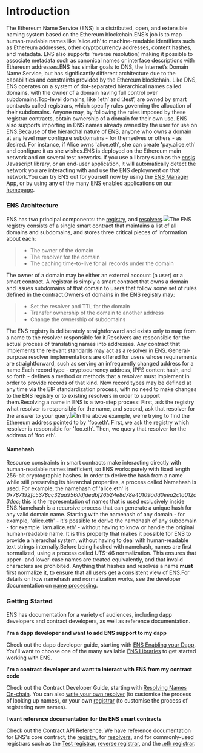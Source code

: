 # Introduction

The Ethereum Name Service (ENS) is a distributed, open, and extensible naming system based on the Ethereum blockchain.ENS’s job is to map human-readable names like ‘alice.eth’ to machine-readable identifiers such as Ethereum addresses, other cryptocurrency addresses, content hashes, and metadata. ENS also supports ‘reverse resolution’, making it possible to associate metadata such as canonical names or interface descriptions with Ethereum addresses.ENS has similar goals to DNS, the Internet’s Domain Name Service, but has significantly different architecture due to the capabilities and constraints provided by the Ethereum blockchain. Like DNS, ENS operates on a system of dot-separated hierarchical names called domains, with the owner of a domain having full control over subdomains.Top-level domains, like ‘.eth’ and ‘.test’, are owned by smart contracts called registrars, which specify rules governing the allocation of their subdomains. Anyone may, by following the rules imposed by these registrar contracts, obtain ownership of a domain for their own use. ENS also supports importing in DNS names already owned by the user for use on ENS.Because of the hierarchal nature of ENS, anyone who owns a domain at any level may configure subdomains - for themselves or others - as desired. For instance, if Alice owns 'alice.eth', she can create 'pay.alice.eth' and configure it as she wishes.ENS is deployed on the Ethereum main network and on several test networks. If you use a library such as the [ensjs](https://www.npmjs.com/package/@ensdomains/ensjs) Javascript library, or an end-user application, it will automatically detect the network you are interacting with and use the ENS deployment on that network.You can try ENS out for yourself now by using the [ENS Manager App](https://app.ens.domains/), or by using any of the many ENS enabled applications on [our homepage](https://ens.domains/).

### ENS Architecture <a href="#ens-architecture" id="ens-architecture"></a>

ENS has two principal components: the [registry](https://docs.ens.domains/contract-api-reference/ens), and [resolvers](https://docs.ens.domains/contract-api-reference/publicresolver).![](https://464911102-files.gitbook.io/\~/files/v0/b/gitbook-x-prod.appspot.com/o/spaces%2F-LZWNj0\_mU4\_3ENJbw83%2Fuploads%2Fgit-blob-131fdde717920b27e6aae5aac41bdbd088b6123c%2Fens-architecture.png?alt=media)The ENS registry consists of a single smart contract that maintains a list of all domains and subdomains, and stores three critical pieces of information about each:

> * The owner of the domain
> * The resolver for the domain
> * The caching time-to-live for all records under the domain

The owner of a domain may be either an external account (a user) or a smart contract. A registrar is simply a smart contract that owns a domain and issues subdomains of that domain to users that follow some set of rules defined in the contract.Owners of domains in the ENS registry may:

> * Set the resolver and TTL for the domain
> * Transfer ownership of the domain to another address
> * Change the ownership of subdomains

The ENS registry is deliberately straightforward and exists only to map from a name to the resolver responsible for it.Resolvers are responsible for the actual process of translating names into addresses. Any contract that implements the relevant standards may act as a resolver in ENS. General-purpose resolver implementations are offered for users whose requirements are straightforward, such as serving an infrequently changed address for a name.Each record type - cryptocurrency address, IPFS content hash, and so forth - defines a method or methods that a resolver must implement in order to provide records of that kind. New record types may be defined at any time via the EIP standardization process, with no need to make changes to the ENS registry or to existing resolvers in order to support them.Resolving a name in ENS is a two-step process: First, ask the registry what resolver is responsible for the name, and second, ask that resolver for the answer to your query.![](https://lh5.googleusercontent.com/\_OPPzaxTxKggx9HuxloeWtK8ggEfIIBKRCEA6BKMwZdzAfUpIY6cz7NK5CFmiuw7TwknbhFNVRCJsswHLqkxUEJ5KdRzpeNbyg8\_H9d2RZdG28kgipT64JyPZUP--bAizozaDcxCq34)In the above example, we're trying to find the Ethereum address pointed to by 'foo.eth'. First, we ask the registry which resolver is responsible for 'foo.eth'. Then, we query that resolver for the address of 'foo.eth'.

#### Namehash <a href="#namehash" id="namehash"></a>

Resource constraints in smart contracts make interacting directly with human-readable names inefficient, so ENS works purely with fixed length 256-bit cryptographic hashes. In order to derive the hash from a name while still preserving its hierarchal properties, a process called Namehash is used. For example, the namehash of 'alice.eth' is _0x787192fc5378cc32aa956ddfdedbf26b24e8d78e40109add0eea2c1a012c3dec_; this is the representation of names that is used exclusively inside ENS.Namehash is a recursive process that can generate a unique hash for any valid domain name. Starting with the namehash of any domain - for example, 'alice.eth' - it's possible to derive the namehash of any subdomain - for example 'iam.alice.eth' - without having to know or handle the original human-readable name. It is this property that makes it possible for ENS to provide a hierarchal system, without having to deal with human-readable text strings internally.Before being hashed with namehash, names are first normalized, using a process called UTS-46 normalization. This ensures that upper- and lower-case names are treated equivalently, and that invalid characters are prohibited. Anything that hashes and resolves a name **must** first normalize it, to ensure that all users get a consistent view of ENS.For details on how namehash and normalization works, see the developer documentation on [name processing](https://docs.ens.domains/contract-api-reference/name-processing).

### Getting Started <a href="#getting-started" id="getting-started"></a>

ENS has documentation for a variety of audiences, including dapp developers and contract developers, as well as reference documentation.

**I'm a dapp developer and want to add ENS support to my dapp**

Check out the dapp developer guide, starting with [ENS Enabling your Dapp](https://docs.ens.domains/dapp-developer-guide/ens-enabling-your-dapp). You'll want to choose one of the many available [ENS Libraries](https://docs.ens.domains/dapp-developer-guide/ens-libraries) to get started working with ENS.

**I'm a contract developer and want to interact with ENS from my contract code**

Check out the Contract Developer Guide, starting with [Resolving Names On-chain](https://docs.ens.domains/contract-developer-guide/resolving-names-on-chain). You can also [write your own resolver](https://docs.ens.domains/contract-developer-guide/writing-a-resolver) (to customise the process of looking up names), or your own [registrar](https://docs.ens.domains/contract-developer-guide/writing-a-registrar) (to customise the process of registering new names).

**I want reference documentation for the ENS smart contracts**

Check out the Contract API Reference. We have reference documentation for ENS's core contract, the [registry](https://docs.ens.domains/contract-api-reference/ens), for [resolvers](https://docs.ens.domains/contract-api-reference/publicresolver), and for commonly-used registrars such as the [Test registrar](https://docs.ens.domains/contract-api-reference/testregistrar), [reverse registrar](https://docs.ens.domains/contract-api-reference/reverseregistrar), and the [.eth registrar](https://docs.ens.domains/contract-api-reference/.eth-permanent-registrar).
